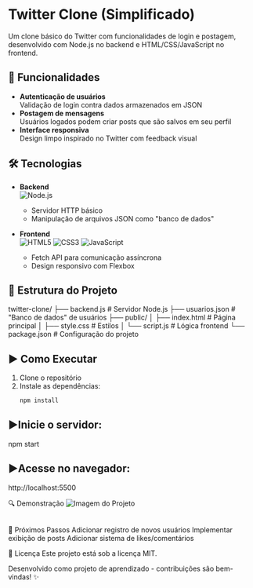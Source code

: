 # Twitter Clone (Simplificado)

Um clone básico do Twitter com funcionalidades de login e postagem, desenvolvido com Node.js no backend e HTML/CSS/JavaScript no frontend.

## 🚀 Funcionalidades

- **Autenticação de usuários**  
  Validação de login contra dados armazenados em JSON
- **Postagem de mensagens**  
  Usuários logados podem criar posts que são salvos em seu perfil
- **Interface responsiva**  
  Design limpo inspirado no Twitter com feedback visual

## 🛠️ Tecnologias

- **Backend**  
  ![Node.js](https://img.shields.io/badge/-Node.js-339933?logo=node.js&logoColor=white)
  - Servidor HTTP básico
  - Manipulação de arquivos JSON como "banco de dados"

- **Frontend**  
  ![HTML5](https://img.shields.io/badge/-HTML5-E34F26?logo=html5&logoColor=white)
  ![CSS3](https://img.shields.io/badge/-CSS3-1572B6?logo=css3&logoColor=white)
  ![JavaScript](https://img.shields.io/badge/-JavaScript-F7DF1E?logo=javascript&logoColor=black)
  - Fetch API para comunicação assíncrona
  - Design responsivo com Flexbox

## 📁 Estrutura do Projeto
twitter-clone/
├── backend.js # Servidor Node.js
├── usuarios.json # "Banco de dados" de usuários
├── public/
│ ├── index.html # Página principal
│ ├── style.css # Estilos
│ └── script.js # Lógica frontend
└── package.json # Configuração do projeto


## ▶️ Como Executar

1. Clone o repositório
2. Instale as dependências:
   ```bash
   npm install

## ▶️Inicie o servidor:
npm start

## ▶️Acesse no navegador:
http://localhost:5500

🔍 Demonstração
![Imagem do Projeto](https://github.com/lucasriosdev/Clone-Do-Twitter/blob/main/public/assets/twitter.png?raw=true)

<br>
📌 Próximos Passos
Adicionar registro de novos usuários
Implementar exibição de posts
Adicionar sistema de likes/comentários

📄 Licença
Este projeto está sob a licença MIT.

Desenvolvido como projeto de aprendizado - contribuições são bem-vindas! ✨


